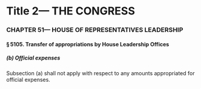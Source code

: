
# Title 2— THE CONGRESS
### CHAPTER 51— HOUSE OF REPRESENTATIVES LEADERSHIP
#### § 5105. Transfer of appropriations by House Leadership Offices
##### (b) Official expenses

Subsection (a) shall not apply with respect to any amounts appropriated for official expenses.
